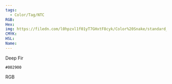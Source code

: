 ```yaml
---
tags:
  - Color/Tag/NTC
RGB:
Hex:
img: https://filedn.com/l0hpzxl1f01yT7GHxtF8cyk/Color%20Snake/standard_csv_to_svg/%23/002900.svg
CMYK:
HSL:
Name:
---
```

Deep Fir
```palette
#002900
```
RGB
